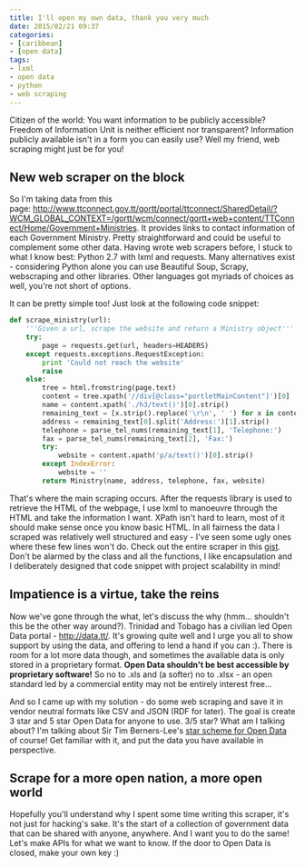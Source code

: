 ```yaml
---
title: I'll open my own data, thank you very much
date: 2015/02/21 09:37
categories:
- [caribbean]
- [open data]
tags:
- lxml
- open data
- python
- web scraping
---
```


Citizen of the world: You want information to be publicly accessible?
Freedom of Information Unit is neither efficient nor transparent?
Information publicly available isn't in a form you can easily use? Well
my friend, web scraping might just be for you!

## New web scraper on the block
So I'm taking data from this
page: http://www.ttconnect.gov.tt/gortt/portal/ttconnect/SharedDetail/?WCM_GLOBAL_CONTEXT=/gortt/wcm/connect/gortt+web+content/TTConnect/Home/Government+Ministries.
It provides links to contact information of each Government Ministry.
Pretty straightforward and could be useful to complement some other
data. Having wrote web scrapers before, I stuck to what I know best:
Python 2.7 with lxml and requests. Many alternatives exist - considering
Python alone you can use Beautiful Soup, Scrapy, webscraping and other
libraries. Other languages got myriads of choices as well, you're not
short of options.

It can be pretty simple too! Just look at the following code snippet:

```python
def scrape_ministry(url):
    '''Given a url, scrape the website and return a Ministry object'''
    try:
        page = requests.get(url, headers=HEADERS)
    except requests.exceptions.RequestException:
        print 'Could not reach the website'
        raise
    else:
        tree = html.fromstring(page.text)
        content = tree.xpath('//div[@class="portletMainContent"]')[0]
        name = content.xpath('./h3/text()')[0].strip()
        remaining_text = [x.strip().replace('\r\n', ' ') for x in content.xpath('.//p/text()')]
        address = remaining_text[0].split('Address:')[1].strip()
        telephone = parse_tel_nums(remaining_text[1], 'Telephone:')
        fax = parse_tel_nums(remaining_text[2], 'Fax:')
        try:
            website = content.xpath('p/a/text()')[0].strip()
        except IndexError:
            website = ''
        return Ministry(name, address, telephone, fax, website)
```

That's where the main scraping occurs. After the requests library is
used to retrieve the HTML of the webpage, I use lxml to
manoeuvre through the HTML and take the information I want. XPath isn't
hard to learn, most of it should make sense once you know basic HTML. In
all fairness the data I scraped was relatively well structured and easy -
I've seen some ugly ones where these few lines won't do. Check out the entire
scraper in this [gist](https://gist.github.com/msanatan/f42ab4e1a3f63ae65138 "Government Ministry web scraper"). Don't be alarmed by the class and all the functions, I like
encapsulation and I deliberately designed that code snippet with project
scalability in mind!

## Impatience is a virtue, take the reins
Now we've gone through the what, let's discuss the why (hmm... shouldn't
this be the other way around?). Trinidad and Tobago has a civilian led
Open Data portal - http://data.tt/. It's growing quite well and I urge
you all to show support by using the data, and offering to lend a hand
if you can :). There is room for a lot more data though, and sometimes
the available data is only stored in a proprietary format. **Open Data
shouldn't be best accessible by proprietary software!** So no to .xls
and (a softer) no to .xlsx - an open standard led by a commercial entity
may not be entirely interest free...

And so I came up with my solution - do some web scraping and save it in
vendor neutral formats like CSV and JSON (RDF for later). The goal is
create 3 star and 5 star Open Data for anyone to use. 3/5 star? What am
I talking about? I'm talking about Sir Tim Berners-Lee's [star scheme
for Open Data](http://www.w3.org/DesignIssues/LinkedData.html) of
course! Get familiar with it, and put the data you have available in
perspective.

## Scrape for a more open nation, a more open world
Hopefully you'll understand why I spent some time writing this scraper,
it's not just for hacking's sake. It's the start of a collection of
government data that can be shared with anyone, anywhere. And I want you
to do the same! Let's make APIs for what we want to know. If the door to
Open Data is closed, make your own key :)
